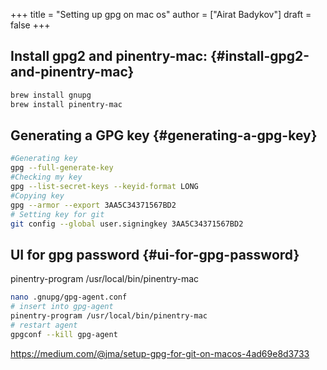 +++
title = "Setting up gpg on mac os"
author = ["Airat Badykov"]
draft = false
+++

## Install gpg2 and pinentry-mac: {#install-gpg2-and-pinentry-mac}

```bash
brew install gnupg
brew install pinentry-mac
```


## Generating a GPG key {#generating-a-gpg-key}

```bash
#Generating key
gpg --full-generate-key
#Checking my key
gpg --list-secret-keys --keyid-format LONG
#Copying key
gpg --armor --export 3AA5C34371567BD2
# Setting key for git
git config --global user.signingkey 3AA5C34371567BD2
```


## UI for gpg password {#ui-for-gpg-password}

pinentry-program /usr/local/bin/pinentry-mac

```bash
nano .gnupg/gpg-agent.conf
# insert into gpg-agent
pinentry-program /usr/local/bin/pinentry-mac
# restart agent
gpgconf --kill gpg-agent
```

<https://medium.com/@jma/setup-gpg-for-git-on-macos-4ad69e8d3733>
